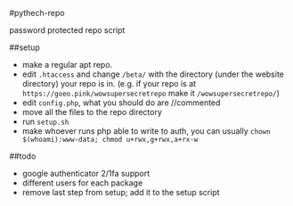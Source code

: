 #pythech-repo

password protected repo script

##setup

* make a regular apt repo.
* edit `.htaccess` and change `/beta/` with the directory (under the website directory) your repo is in. (e.g. if your repo is at `https://goeo.pink/wowsupersecretrepo` make it `/wowsupersecretrepo/`)
* edit `config.php`, what you should do are //commented
* move all the files to the repo directory
* run `setup.sh`
* make whoever runs php able to write to auth, you can usually 
`chown $(whoami):www-data; chmod u+rwx,g+rwx,a+rx-w`

##todo

* google authenticator 2/1fa support
* different users for each package
* remove last step from setup; add it to the setup script
